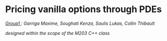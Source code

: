 # Pricing vanilla options through PDEs
*<u> Group1 </u>: Garriga Maxime, Soughati Kenza, Saulis Lukas, Collin Thibault*

*designed within the scope of the M203 C++ class*
